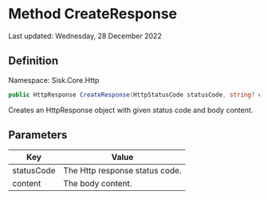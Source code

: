 # Method CreateResponse
Last updated: Wednesday, 28 December 2022

## Definition
Namespace: Sisk.Core.Http

```csharp
public HttpResponse CreateResponse(HttpStatusCode statusCode, string? content)
```

Creates an HttpResponse object with given status code and body content.

## Parameters

| Key | Value |
| --- | --- |
| statusCode | The Http response status code. | 
| content | The body content. | 

